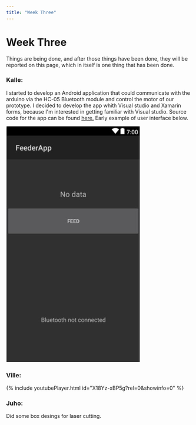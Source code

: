 ```yaml
---
title: "Week Three"
---
```


# Week Three

Things are being done, and after those things have been done, they will be reported on this page, which in itself is one thing that has been done. 

### Kalle:
I started to develop an Android application that could communicate with the arduino via the HC-05 Bluetooth module and control the motor of our prototype. I decided to develop the app whith Visual studio and Xamarin forms, because I'm interested in getting familiar with Visual studio. Source code for the app can be found [here.](https://github.com/kpalok/Digifab/tree/master/FeederApp) Early example of user interface below.

![Image missing](https://raw.githubusercontent.com/kpalok/Digifab/master/Images/UiProto.JPG "Early Ui prototype")

### Ville:
{% include youtubePlayer.html id="X18Yz-xBP5g?rel=0&amp;showinfo=0" %}

### Juho:
Did some box desings for laser cutting.
